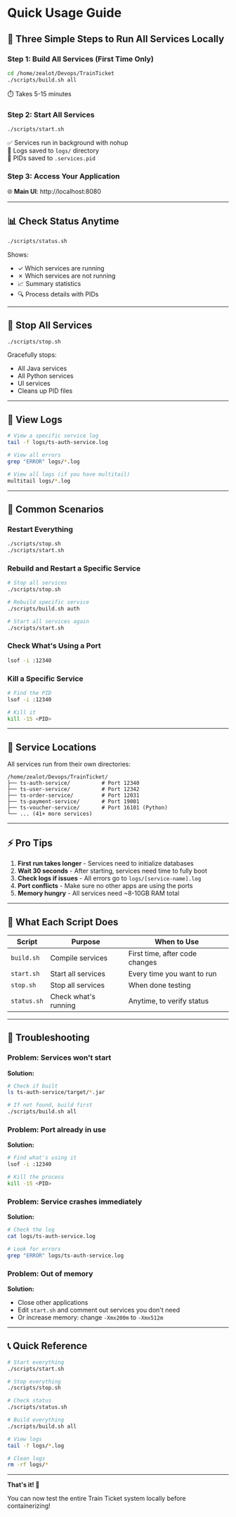 # Quick Usage Guide

## 🚀 Three Simple Steps to Run All Services Locally

### Step 1: Build All Services (First Time Only)
```bash
cd /home/zealot/Devops/TrainTicket
./scripts/build.sh all
```
⏱️ Takes 5-15 minutes

### Step 2: Start All Services
```bash
./scripts/start.sh
```
✅ Services run in background with nohup  
📝 Logs saved to `logs/` directory  
💾 PIDs saved to `.services.pid`

### Step 3: Access Your Application
🌐 **Main UI**: http://localhost:8080

---

## 📊 Check Status Anytime
```bash
./scripts/status.sh
```

Shows:
- ✓ Which services are running
- ✗ Which services are not running
- 📈 Summary statistics
- 🔍 Process details with PIDs

---

## 🛑 Stop All Services
```bash
./scripts/stop.sh
```

Gracefully stops:
- All Java services
- All Python services  
- UI services
- Cleans up PID files

---

## 📝 View Logs
```bash
# View a specific service log
tail -f logs/ts-auth-service.log

# View all errors
grep "ERROR" logs/*.log

# View all logs (if you have multitail)
multitail logs/*.log
```

---

## 🔧 Common Scenarios

### Restart Everything
```bash
./scripts/stop.sh
./scripts/start.sh
```

### Rebuild and Restart a Specific Service
```bash
# Stop all services
./scripts/stop.sh

# Rebuild specific service
./scripts/build.sh auth

# Start all services again
./scripts/start.sh
```

### Check What's Using a Port
```bash
lsof -i :12340
```

### Kill a Specific Service
```bash
# Find the PID
lsof -i :12340

# Kill it
kill -15 <PID>
```

---

## 📍 Service Locations

All services run from their own directories:
```
/home/zealot/Devops/TrainTicket/
├── ts-auth-service/          # Port 12340
├── ts-user-service/          # Port 12342
├── ts-order-service/         # Port 12031
├── ts-payment-service/       # Port 19001
├── ts-voucher-service/       # Port 16101 (Python)
└── ... (41+ more services)
```

---

## ⚡ Pro Tips

1. **First run takes longer** - Services need to initialize databases
2. **Wait 30 seconds** - After starting, services need time to fully boot
3. **Check logs if issues** - All errors go to `logs/[service-name].log`
4. **Port conflicts** - Make sure no other apps are using the ports
5. **Memory hungry** - All services need ~8-10GB RAM total

---

## 🎯 What Each Script Does

| Script | Purpose | When to Use |
|--------|---------|-------------|
| `build.sh` | Compile services | First time, after code changes |
| `start.sh` | Start all services | Every time you want to run |
| `stop.sh` | Stop all services | When done testing |
| `status.sh` | Check what's running | Anytime, to verify status |

---

## 🚨 Troubleshooting

### Problem: Services won't start
**Solution:**
```bash
# Check if built
ls ts-auth-service/target/*.jar

# If not found, build first
./scripts/build.sh all
```

### Problem: Port already in use
**Solution:**
```bash
# Find what's using it
lsof -i :12340

# Kill the process
kill -15 <PID>
```

### Problem: Service crashes immediately
**Solution:**
```bash
# Check the log
cat logs/ts-auth-service.log

# Look for errors
grep "ERROR" logs/ts-auth-service.log
```

### Problem: Out of memory
**Solution:**
- Close other applications
- Edit `start.sh` and comment out services you don't need
- Or increase memory: change `-Xmx200m` to `-Xmx512m`

---

## 📞 Quick Reference

```bash
# Start everything
./scripts/start.sh

# Stop everything  
./scripts/stop.sh

# Check status
./scripts/status.sh

# Build everything
./scripts/build.sh all

# View logs
tail -f logs/*.log

# Clean logs
rm -rf logs/*
```

---

**That's it! 🎉**

You can now test the entire Train Ticket system locally before containerizing!

